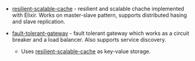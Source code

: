 

- [resilient-scalable-cache](https://github.com/iondodon/resilient-scalable-cache) - resilient and scalable chache implemented with Elixir. Works on master-slave pattern, supports distributed hasing and slave replication.

- [fault-tolerant-gateway](https://github.com/iondodon/fault-tolerant-gateway) - fault tolerant gateway which works as a circuit breaker and a load balancer. Also supports service discovery. 
    - Uses [resilient-scalable-cache](https://github.com/iondodon/resilient-scalable-cache) as key-value storage.
